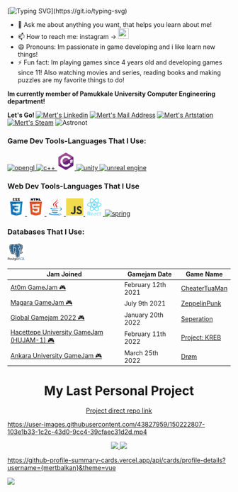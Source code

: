 

[![Typing SVG](https://readme-typing-svg.herokuapp.com?color=%2307F738&size=22&center=true&vCenter=true&lines=Hello+There!+;I'm+Mert+Balkan...;I'm+Curious+in+Game+Dev+Industry!)](https://git.io/typing-svg)

- 💬 Ask me about anything you want, that helps you learn about me!
- 📫 How to reach me: instagram -> <a href = "https://www.instagram.com/mert.honey/"><img src = "https://cdn.icon-icons.com/icons2/1753/PNG/128/iconfinder-social-media-applications-3instagram-4102579_113804.png" width = "24px;" height = "24px;"></a>
- 😄 Pronouns: Im passionate in game developing and i like learn new things!
- ⚡ Fun fact: Im playing games since 4 years old and developing games since 11! Also watching movies and series, reading books and making puzzles are my favorite things to do! 

<strong> Im currently member of Pamukkale University Computer Engineering department! </strong>

<strong> Let's Go! </strong>
  <a href="https://www.linkedin.com/in/mert-balkan-6515931b9/" target="_blank" rel="nofollow"><img alt="Mert's Linkedin" src="https://img.shields.io/badge/LinkedIn-0077B5?style=for-the-badge&logo=linkedin&logoColor=white" /></a>
  <a href="mailto:mertbalkan3@gmail.com" target="_blank" rel="nofollow"><img alt="Mert's Mail Address" src="https://img.shields.io/badge/Gmail-D14836?style=for-the-badge&logo=gmail&logoColor=white" /></a>
  <a href="https://www.artstation.com/mertbalkan7" target="_blank" rel="nofollow"><img alt="Mert's Artstation" src="https://camo.githubusercontent.com/98b30855da3ae8848a668b1cf87f892146be7c900e4036bd96fda770efc91e9a/68747470733a2f2f696d672e736869656c64732e696f2f7374617469632f76313f7374796c653d666f722d7468652d6261646765266d6573736167653d41727453746174696f6e26636f6c6f723d323232323232266c6f676f3d41727453746174696f6e266c6f676f436f6c6f723d313341464630266c6162656c3d" /></a>
  <a href="https://steamcommunity.com/id/TheMOON0/" target="_blank" rel="nofollow"><img alt="Mert's Steam" src="https://camo.githubusercontent.com/816a28a81b935f09bbe32600de30a1c29ea2bbc63b932eaeb7c00d2726e22971/68747470733a2f2f696d672e736869656c64732e696f2f7374617469632f76313f7374796c653d666f722d7468652d6261646765266d6573736167653d537465616d26636f6c6f723d303030303030266c6f676f3d537465616d266c6f676f436f6c6f723d464646464646266c6162656c3d"
/></a>
![Astronot](https://user-images.githubusercontent.com/43827959/121675693-6a3d5980-cabc-11eb-9f39-fe7999c861f7.gif)
  

<h3 align="left">Game Dev Tools-Languages That I Use:</h3>
<p align="left">
<a href="https://www.opengl.org//" target="_blank"> <img src="https://www.opengl.org/img/opengl_logo.png" alt="opengl" width="73" height="40"/> </a> 
<a href="https://www.cplusplus.com/" target="_blank"> <img src="https://upload.wikimedia.org/wikipedia/commons/thumb/1/18/ISO_C%2B%2B_Logo.svg/150px-ISO_C%2B%2B_Logo.svg.png" alt="c++" width="40" height="40"/> </a> 
<a href="https://www.w3schools.com/cs/" target="_blank"> <img src="https://raw.githubusercontent.com/devicons/devicon/master/icons/csharp/csharp-original.svg" alt="csharp" width="40" height="40"/> </a> 
<a href="https://unity.com/" target="_blank"> <img src="https://1000logos.net/wp-content/uploads/2020/08/Unity-Logo.png" alt="unity" width="70" height="40"/> </a> 
<a href="https://www.unrealengine.com/en-US/" target="_blank"> <img src="https://upload.wikimedia.org/wikipedia/commons/thumb/2/20/UE_Logo_Black_Centered.svg/800px-UE_Logo_Black_Centered.svg.png" alt="unreal engine" width="40" height="40"/> </a> 
  

  
<h3 align="left">Web Dev Tools-Languages That I Use</h3>
<p align="left">
<a href="https://www.w3schools.com/css/" target="_blank"> <img src="https://raw.githubusercontent.com/devicons/devicon/master/icons/css3/css3-original-wordmark.svg" alt="css3" width="40" height="40"/> </a> 
<a href="https://www.w3.org/html/" target="_blank"> <img src="https://raw.githubusercontent.com/devicons/devicon/master/icons/html5/html5-original-wordmark.svg" alt="html5" width="40" height="40"/> </a>
<a href="https://www.java.com" target="_blank"> <img src="https://raw.githubusercontent.com/devicons/devicon/master/icons/java/java-original.svg" alt="java" width="40" height="40"/> </a> 
<a href="https://developer.mozilla.org/en-US/docs/Web/JavaScript" target="_blank"> <img src="https://raw.githubusercontent.com/devicons/devicon/master/icons/javascript/javascript-original.svg" alt="javascript" width="40" height="40"/> </a>
<a href="https://reactjs.org/" target="_blank"> <img src="https://raw.githubusercontent.com/devicons/devicon/master/icons/react/react-original-wordmark.svg" alt="react" width="40" height="40"/> </a> 
<a href="https://spring.io/" target="_blank"> <img src="https://www.vectorlogo.zone/logos/springio/springio-icon.svg" alt="spring" width="40" height="40"/> </a> </p>



<h3 align="left">Databases That I Use:</h3>
<p align="left">
<href="https://www.postgresql.org" target="_blank"> <img src="https://raw.githubusercontent.com/devicons/devicon/master/icons/postgresql/postgresql-original-wordmark.svg" alt="postgresql" width="40" height="40"/> </a> 
  
| Jam Joined  | Gamejam Date | Game Name|
| ------------- | ------------- | ------------- |
| <a href = "https://itch.io/jam/atom-gamejam-2" align = "center">At0m GameJam 🎮</a>| February 12th 2021  | <a href = "https://cooperss.itch.io/cheater-tua-man">CheaterTuaMan</a>|
| <a href = "https://itch.io/jam/magara-jam-3"> Magara GameJam 🎮</a> | July 9th 2021  |  <a href = "https://cooperss.itch.io/zeppelinpunk">ZeppelinPunk</a>|
|  <a href = "https://globalgamejam.org/">Global Gamejam 2022 🎮</a> | January 20th 2022  | <a href = "https://globalgamejam.org/2022/games/seperation-0">Seperation</a>|
| <a href = "https://itch.io/jam/hujam">Hacettepe University GameJam (HUJAM-1) 🎮 | February 11th 2022  | <a href = "https://verte-x.itch.io/project-creb">Project: KREB</a>|
| <a href = "https://itch.io/jam/ank-game-jam">Ankara University GameJam 🎮 | March 25th 2022  | <a href = "https://www.youtube.com/watch?v=52NXupbA080">Drøm </a>|

<h1 align="center">My Last Personal Project</h1>
<p align = "center"><a href = "https://github.com/MertBalkan/Mucilage-Game">Project direct repo link</a></p>



https://user-images.githubusercontent.com/43827959/150222807-103e1b33-1c2c-43d0-9cc4-39cfaec31d2d.mp4


  
<p align="center">
<a href="https://github.com/MertBalkan">
<img height="160em" src="https://github-readme-stats.vercel.app/api?username=MertBalkan&theme=great-gatsby&show_icons=true&include_all_commits=true&count_private=true" />
</a>
<a href="https://github.com/MertBalkan">
<img height="160em" src="https://github-readme-stats.vercel.app/api/top-langs/?username=MertBalkan&layout=compact&theme=great-gatsby" />
</a>
</p>
  
https://github-profile-summary-cards.vercel.app/api/cards/profile-details?username={mertbalkan}&theme=vue

  
![](https://komarev.com/ghpvc/?username=mertbalkan&color=green)
  
 

